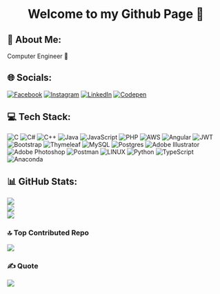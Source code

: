<div><h1 align="center">Welcome to my Github Page 👋</h1></div>
<!-- https://gprm.itsvg.in/ -->

## 💫 About Me:
Computer Engineer 🐝


## 🌐 Socials:
[![Facebook](https://img.shields.io/badge/Facebook-%231877F2.svg?logo=Facebook&logoColor=white)](https://facebook.com/demirelfth) [![Instagram](https://img.shields.io/badge/Instagram-%23E4405F.svg?logo=Instagram&logoColor=white)](https://instagram.com/demirelfth43) [![LinkedIn](https://img.shields.io/badge/LinkedIn-%230077B5.svg?logo=linkedin&logoColor=white)](https://linkedin.com/in/fatih-demirel-ab8429111) [![Codepen](https://img.shields.io/badge/Codepen-000000?style=for-the-badge&logo=codepen&logoColor=white)](https://codepen.io/fatih-demirel) 

## 💻 Tech Stack:
![C](https://img.shields.io/badge/c-%2300599C.svg?style=plastic&logo=c&logoColor=white) ![C#](https://img.shields.io/badge/c%23-%23239120.svg?style=plastic&logo=c-sharp&logoColor=white) ![C++](https://img.shields.io/badge/c++-%2300599C.svg?style=plastic&logo=c%2B%2B&logoColor=white) ![Java](https://img.shields.io/badge/java-%23ED8B00.svg?style=plastic&logo=openjdk&logoColor=white) ![JavaScript](https://img.shields.io/badge/javascript-%23323330.svg?style=plastic&logo=javascript&logoColor=%23F7DF1E) ![PHP](https://img.shields.io/badge/php-%23777BB4.svg?style=plastic&logo=php&logoColor=white) ![AWS](https://img.shields.io/badge/AWS-%23FF9900.svg?style=plastic&logo=amazon-aws&logoColor=white) ![Angular](https://img.shields.io/badge/angular-%23DD0031.svg?style=plastic&logo=angular&logoColor=white) ![JWT](https://img.shields.io/badge/JWT-black?style=plastic&logo=JSON%20web%20tokens) ![Bootstrap](https://img.shields.io/badge/bootstrap-%238511FA.svg?style=plastic&logo=bootstrap&logoColor=white) ![Thymeleaf](https://img.shields.io/badge/Thymeleaf-%23005C0F.svg?style=plastic&logo=Thymeleaf&logoColor=white) ![MySQL](https://img.shields.io/badge/mysql-%2300000f.svg?style=plastic&logo=mysql&logoColor=white)  ![Postgres](https://img.shields.io/badge/postgres-%23316192.svg?style=plastic&logo=postgresql&logoColor=white) ![Adobe Illustrator](https://img.shields.io/badge/adobe%20illustrator-%23FF9A00.svg?style=plastic&logo=adobe%20illustrator&logoColor=white) ![Adobe Photoshop](https://img.shields.io/badge/adobe%20photoshop-%2331A8FF.svg?style=plastic&logo=adobe%20photoshop&logoColor=white) ![Postman](https://img.shields.io/badge/Postman-FF6C37?style=plastic&logo=postman&logoColor=white) ![LINUX](https://img.shields.io/badge/Linux-FCC624?style=plastic&logo=linux&logoColor=black) ![Python](https://img.shields.io/badge/python-3670A0?style=plastic&logo=python&logoColor=ffdd54) ![TypeScript](https://img.shields.io/badge/typescript-%23007ACC.svg?style=plastic&logo=typescript&logoColor=white) ![Anaconda](https://img.shields.io/badge/Anaconda-%2344A833.svg?style=plastic&logo=anaconda&logoColor=white)
## 📊 GitHub Stats:
![](https://github-readme-stats.vercel.app/api?username=demirelfth&theme=dark&hide_border=true&include_all_commits=false&count_private=false)<br/>
![](https://github-readme-streak-stats.herokuapp.com/?user=demirelfth&theme=dark&hide_border=true)<br/>
![](https://github-readme-stats.vercel.app/api/top-langs/?username=demirelfth&theme=dark&hide_border=true&include_all_commits=false&count_private=false&layout=compact)

### 🔝 Top Contributed Repo
![](https://github-contributor-stats.vercel.app/api?username=demirelfth&limit=5&theme=radical&combine_all_yearly_contributions=true)

### ✍️ Quote
![](https://quotes-github-readme.vercel.app/api?type=horizontal&theme=tokyonight)

<!--
### 😂 Meme
<img src='https://randommeme-five.vercel.app/' style="height: 400px;"/>

---
[![](https://visitcount.itsvg.in/api?id=demirelfth&icon=5&color=3)](https://visitcount.itsvg.in)

-->
<!-- Proudly created with GPRM ( https://gprm.itsvg.in ) -->
